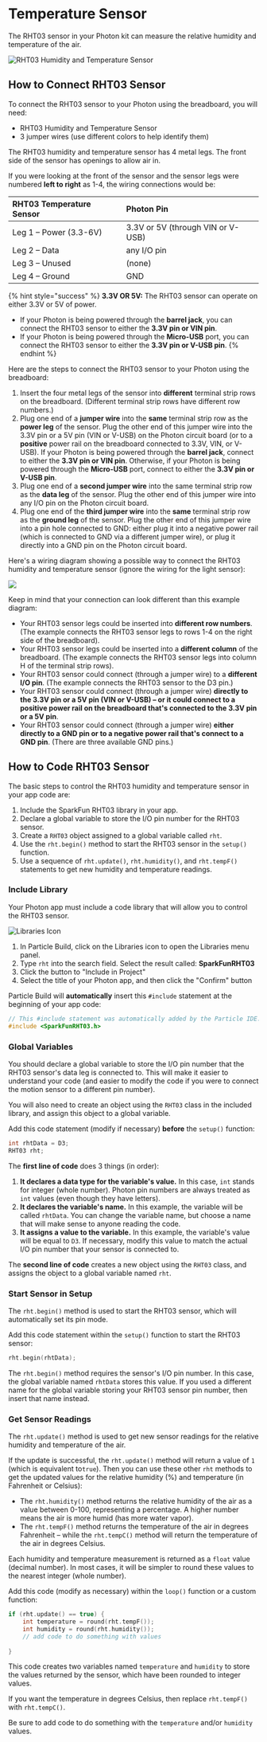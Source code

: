 # Temperature Sensor

The RHT03 sensor in your Photon kit can measure the relative humidity and temperature of the air.

![RHT03 Humidity and Temperature Sensor](../../.gitbook/assets/rh-temp-sensor.jpg)

## How to Connect RHT03 Sensor

To connect the RHT03 sensor to your Photon using the breadboard, you will need:

* RHT03 Humidity and Temperature Sensor
* 3 jumper wires \(use different colors to help identify them\)

The RHT03 humidity and temperature sensor has 4 metal legs. The front side of the sensor has openings to allow air in.

If you were looking at the front of the sensor and the sensor legs were numbered **left to right** as 1-4, the wiring connections would be:

| RHT03 Temperature Sensor | Photon Pin |
| :--- | :--- |
| Leg 1 – Power \(3.3-6V\) | 3.3V or 5V \(through VIN or V-USB\) |
| Leg 2 – Data | any I/O pin |
| Leg 3 – Unused | \(none\) |
| Leg 4 – Ground | GND |

{% hint style="success" %}
**3.3V OR 5V:**  The RHT03 sensor can operate on either 3.3V or 5V of power.

* If your Photon is being powered through the **barrel jack**, you can connect the RHT03 sensor to either the **3.3V pin or VIN pin**.
* If your Photon is being powered through the **Micro-USB** port, you can connect the RHT03 sensor to either the **3.3V pin or V-USB pin**.
{% endhint %}

Here are the steps to connect the RHT03 sensor to your Photon using the breadboard:

1. Insert the four metal legs of the sensor into **different** terminal strip rows on the breadboard. \(Different terminal strip rows have different row numbers.\)
2. Plug one end of a **jumper wire** into the **same** terminal strip row as the **power leg** of the sensor. Plug the other end of this jumper wire into the 3.3V pin or a 5V pin \(VIN or V-USB\) on the Photon circuit board \(or to a **positive** power rail on the breadboard connected to 3.3V, VIN, or V-USB\). If your Photon is being powered through the **barrel jack**, connect to either the **3.3V pin or VIN pin**. Otherwise, if your Photon is being powered through the **Micro-USB** port, connect to either the **3.3V pin or V-USB pin**.
3. Plug one end of a **second jumper wire** into the same terminal strip row as the **data leg** of the sensor. Plug the other end of this jumper wire into any I/O pin on the Photon circuit board. 
4. Plug one end of the **third jumper wire** into the **same** terminal strip row as the **ground leg** of the sensor. Plug the other end of this jumper wire into a pin hole connected to GND:  either plug it into a negative power rail \(which is connected to GND via a different jumper wire\), or plug it directly into a GND pin on the Photon circuit board.

Here's a wiring diagram showing a possible way to connect the RHT03 humidity and temperature sensor \(ignore the wiring for the light sensor\):

![](../../.gitbook/assets/experiment-6.jpg)

Keep in mind that your connection can look different than this example diagram:

* Your RHT03 sensor legs could be inserted into **different row numbers**. \(The example connects the RHT03 sensor legs to rows 1-4 on the right side of the breadboard\).
* Your RHT03 sensor legs could be inserted into a **different column** of the breadboard. \(The example connects the RHT03 sensor legs into column H of the terminal strip rows\).
* Your RHT03 sensor could connect \(through a jumper wire\) to a **different I/O pin**. \(The example connects the RHT03 sensor to the D3 pin.\)
* Your RHT03 sensor could connect \(through a jumper wire\) **directly to the 3.3V pin or a 5V pin \(VIN or V-USB\) – or it could connect to a positive power rail on the breadboard that's connected to the 3.3V pin or a 5V pin**.
* Your RHT03 sensor could connect \(through a jumper wire\) **either directly to a GND pin or to a negative power rail that's connect to a GND pin**. \(There are three available GND pins.\)

## How to Code RHT03 Sensor

The basic steps to control the RHT03 humidity and temperature sensor in your app code are:

1. Include the SparkFun RHT03 library in your app.
2. Declare a global variable to store the I/O pin number for the RHT03 sensor.
3. Create a `RHT03` object assigned to a global variable called `rht`.
4. Use the `rht.begin()` method to start the RHT03 sensor in the `setup()` function.
5. Use a sequence of `rht.update()`, `rht.humidity()`, and `rht.tempF()` statements to get new humidity and temperature readings.

### Include Library

Your Photon app must include a code library that will allow you to control the RHT03 sensor.

![Libraries Icon](../../.gitbook/assets/pb-library-icon.png)

1. In Particle Build, click on the Libraries icon to open the Libraries menu panel.
2. Type `rht` into the search field. Select the result called: **SparkFunRHT03**
3. Click the button to "Include in Project"
4. Select the title of your Photon app, and then click the "Confirm" button

Particle Build will **automatically** insert this `#include` statement at the beginning of your app code:

```cpp
// This #include statement was automatically added by the Particle IDE.
#include <SparkFunRHT03.h>
```

### Global Variables <a id="global-variable"></a>

You should declare a global variable to store the I/O pin number that the RHT03 sensor's data leg is connected to. This will make it easier to understand your code \(and easier to modify the code if you were to connect the motion sensor to a different pin number\).

You will also need to create an object using the `RHT03` class in the included library, and assign this object to a global variable.

Add this code statement \(modify if necessary\) **before** the `setup()` function:

```cpp
int rhtData = D3;
RHT03 rht;
```

The **first line of code** does 3 things \(in order\):

1. **It declares a data type for the variable's value.** In this case, `int` stands for integer \(whole number\). Photon pin numbers are always treated as `int` values \(even though they have letters\).
2. **It declares the variable's name.** In this example, the variable will be called `rhtData`. You can change the variable name, but choose a name that will make sense to anyone reading the code.
3. **It assigns a value to the variable.** In this example, the variable's value will be equal to `D3`. If necessary, modify this value to match the actual I/O pin number that your sensor is connected to.

The **second line of code** creates a new object using the `RHT03` class, and assigns the object to a global variable named `rht`. 

### Start Sensor in Setup

The `rht.begin()` method is used to start the RHT03 sensor, which will automatically set its pin mode.

Add this code statement within the `setup()` function to start the RHT03 sensor:

```cpp
rht.begin(rhtData);
```

The `rht.begin()` method requires the sensor's I/O pin number. In this case, the global variable named `rhtData` stores this value. If you used a different name for the global variable storing your RHT03 sensor pin number, then insert that name instead.

### Get Sensor Readings

The `rht.update()` method is used to get new sensor readings for the relative humidity and temperature of the air.

If the update is successful, the `rht.update()` method will return a value of `1` \(which is equivalent to`true`\). Then you can use these other `rht` methods to get the updated values for the relative humidity \(%\) and temperature \(in Fahrenheit or Celsius\):

* The `rht.humidity()` method returns the relative humidity of the air as a value between 0-100, representing a percentage. A higher number means the air is more humid \(has more water vapor\).
* The `rht.tempF()` method returns the temperature of the air in degrees Fahrenheit – while the `rht.tempC()` method will return the temperature of the air in degrees Celsius.

Each humidity and temperature measurement is returned as a `float` value \(decimal number\). In most cases, it will be simpler to round these values to the nearest integer \(whole number\).

Add this code \(modify as necessary\) within the `loop()` function or a custom function:

```cpp
if (rht.update() == true) {
    int temperature = round(rht.tempF());
    int humidity = round(rht.humidity());​
    // add code to do something with values
    
}
```

This code creates two variables named `temperature` and `humidity` to store the values returned by the sensor, which have been rounded to integer values.

If you want the temperature in degrees Celsius, then replace `rht.tempF()` with `rht.tempC()`.

Be sure to add code to do something with the `temperature` and/or `humidity` values.

